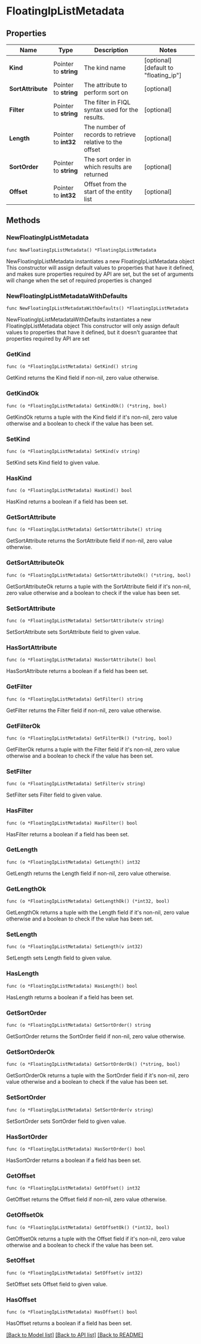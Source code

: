 # FloatingIpListMetadata

## Properties

Name | Type | Description | Notes
------------ | ------------- | ------------- | -------------
**Kind** | Pointer to **string** | The kind name | [optional] [default to "floating_ip"]
**SortAttribute** | Pointer to **string** | The attribute to perform sort on | [optional] 
**Filter** | Pointer to **string** | The filter in FIQL syntax used for the results. | [optional] 
**Length** | Pointer to **int32** | The number of records to retrieve relative to the offset | [optional] 
**SortOrder** | Pointer to **string** | The sort order in which results are returned | [optional] 
**Offset** | Pointer to **int32** | Offset from the start of the entity list | [optional] 

## Methods

### NewFloatingIpListMetadata

`func NewFloatingIpListMetadata() *FloatingIpListMetadata`

NewFloatingIpListMetadata instantiates a new FloatingIpListMetadata object
This constructor will assign default values to properties that have it defined,
and makes sure properties required by API are set, but the set of arguments
will change when the set of required properties is changed

### NewFloatingIpListMetadataWithDefaults

`func NewFloatingIpListMetadataWithDefaults() *FloatingIpListMetadata`

NewFloatingIpListMetadataWithDefaults instantiates a new FloatingIpListMetadata object
This constructor will only assign default values to properties that have it defined,
but it doesn't guarantee that properties required by API are set

### GetKind

`func (o *FloatingIpListMetadata) GetKind() string`

GetKind returns the Kind field if non-nil, zero value otherwise.

### GetKindOk

`func (o *FloatingIpListMetadata) GetKindOk() (*string, bool)`

GetKindOk returns a tuple with the Kind field if it's non-nil, zero value otherwise
and a boolean to check if the value has been set.

### SetKind

`func (o *FloatingIpListMetadata) SetKind(v string)`

SetKind sets Kind field to given value.

### HasKind

`func (o *FloatingIpListMetadata) HasKind() bool`

HasKind returns a boolean if a field has been set.

### GetSortAttribute

`func (o *FloatingIpListMetadata) GetSortAttribute() string`

GetSortAttribute returns the SortAttribute field if non-nil, zero value otherwise.

### GetSortAttributeOk

`func (o *FloatingIpListMetadata) GetSortAttributeOk() (*string, bool)`

GetSortAttributeOk returns a tuple with the SortAttribute field if it's non-nil, zero value otherwise
and a boolean to check if the value has been set.

### SetSortAttribute

`func (o *FloatingIpListMetadata) SetSortAttribute(v string)`

SetSortAttribute sets SortAttribute field to given value.

### HasSortAttribute

`func (o *FloatingIpListMetadata) HasSortAttribute() bool`

HasSortAttribute returns a boolean if a field has been set.

### GetFilter

`func (o *FloatingIpListMetadata) GetFilter() string`

GetFilter returns the Filter field if non-nil, zero value otherwise.

### GetFilterOk

`func (o *FloatingIpListMetadata) GetFilterOk() (*string, bool)`

GetFilterOk returns a tuple with the Filter field if it's non-nil, zero value otherwise
and a boolean to check if the value has been set.

### SetFilter

`func (o *FloatingIpListMetadata) SetFilter(v string)`

SetFilter sets Filter field to given value.

### HasFilter

`func (o *FloatingIpListMetadata) HasFilter() bool`

HasFilter returns a boolean if a field has been set.

### GetLength

`func (o *FloatingIpListMetadata) GetLength() int32`

GetLength returns the Length field if non-nil, zero value otherwise.

### GetLengthOk

`func (o *FloatingIpListMetadata) GetLengthOk() (*int32, bool)`

GetLengthOk returns a tuple with the Length field if it's non-nil, zero value otherwise
and a boolean to check if the value has been set.

### SetLength

`func (o *FloatingIpListMetadata) SetLength(v int32)`

SetLength sets Length field to given value.

### HasLength

`func (o *FloatingIpListMetadata) HasLength() bool`

HasLength returns a boolean if a field has been set.

### GetSortOrder

`func (o *FloatingIpListMetadata) GetSortOrder() string`

GetSortOrder returns the SortOrder field if non-nil, zero value otherwise.

### GetSortOrderOk

`func (o *FloatingIpListMetadata) GetSortOrderOk() (*string, bool)`

GetSortOrderOk returns a tuple with the SortOrder field if it's non-nil, zero value otherwise
and a boolean to check if the value has been set.

### SetSortOrder

`func (o *FloatingIpListMetadata) SetSortOrder(v string)`

SetSortOrder sets SortOrder field to given value.

### HasSortOrder

`func (o *FloatingIpListMetadata) HasSortOrder() bool`

HasSortOrder returns a boolean if a field has been set.

### GetOffset

`func (o *FloatingIpListMetadata) GetOffset() int32`

GetOffset returns the Offset field if non-nil, zero value otherwise.

### GetOffsetOk

`func (o *FloatingIpListMetadata) GetOffsetOk() (*int32, bool)`

GetOffsetOk returns a tuple with the Offset field if it's non-nil, zero value otherwise
and a boolean to check if the value has been set.

### SetOffset

`func (o *FloatingIpListMetadata) SetOffset(v int32)`

SetOffset sets Offset field to given value.

### HasOffset

`func (o *FloatingIpListMetadata) HasOffset() bool`

HasOffset returns a boolean if a field has been set.


[[Back to Model list]](../README.md#documentation-for-models) [[Back to API list]](../README.md#documentation-for-api-endpoints) [[Back to README]](../README.md)


